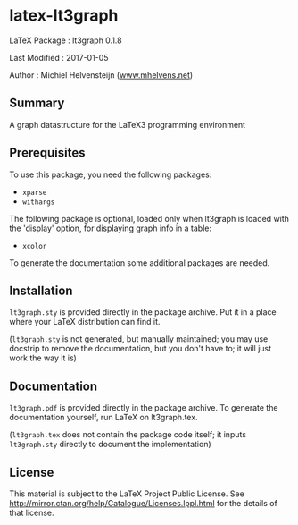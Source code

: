 latex-lt3graph
=============

LaTeX Package : lt3graph 0.1.8

Last Modified : 2017-01-05

Author        : Michiel Helvensteijn  (www.mhelvens.net)


Summary
-------

A graph datastructure for the LaTeX3 programming environment


Prerequisites
-------------

To use this package, you need the following packages:

*  `xparse`
*  `withargs`

The following package is optional, loaded only when lt3graph
is loaded with the 'display' option, for displaying graph info
in a table:

*  `xcolor`

To generate the documentation some additional packages are needed.


Installation
-------------

`lt3graph.sty` is provided directly in the package archive. Put
it in a place where your LaTeX distribution can find it.

(`lt3graph.sty` is not generated, but manually maintained; you
 may use docstrip to remove the documentation, but you don't
 have to; it will just work the way it is)


Documentation
-------------

`lt3graph.pdf` is provided directly in the package archive. To
generate the documentation yourself, run LaTeX on lt3graph.tex.

(`lt3graph.tex` does not contain the package code itself; it inputs
 `lt3graph.sty` directly to document the implementation)


License
-------

This material is subject to the LaTeX Project Public License. See
http://mirror.ctan.org/help/Catalogue/Licenses.lppl.html
for the details of that license.
